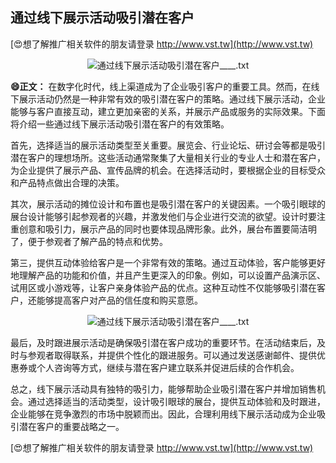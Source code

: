 ## **通过线下展示活动吸引潜在客户**

[😍想了解推广相关软件的朋友请登录 http://www.vst.tw](http://www.vst.tw)

 <center><img src="https://vst.tw/MP4/tuiguang/png/1.png" alt="通过线下展示活动吸引潜在客户____.txt"></center>

**😄正文：**
在数字化时代，线上渠道成为了企业吸引客户的重要工具。然而，在线下展示活动仍然是一种非常有效的吸引潜在客户的策略。通过线下展示活动，企业能够与客户直接互动，建立更加亲密的关系，并展示产品或服务的实际效果。下面将介绍一些通过线下展示活动吸引潜在客户的有效策略。

首先，选择适当的展示活动类型至关重要。展览会、行业论坛、研讨会等都是吸引潜在客户的理想场所。这些活动通常聚集了大量相关行业的专业人士和潜在客户，为企业提供了展示产品、宣传品牌的机会。在选择活动时，要根据企业的目标受众和产品特点做出合理的决策。

其次，展示活动的摊位设计和布置也是吸引潜在客户的关键因素。一个吸引眼球的展台设计能够引起参观者的兴趣，并激发他们与企业进行交流的欲望。设计时要注重创意和吸引力，展示产品的同时也要体现品牌形象。此外，展台布置要简洁明了，便于参观者了解产品的特点和优势。

第三，提供互动体验给客户是一个非常有效的策略。通过互动体验，客户能够更好地理解产品的功能和价值，并且产生更深入的印象。例如，可以设置产品演示区、试用区或小游戏等，让客户亲身体验产品的优点。这种互动性不仅能够吸引潜在客户，还能够提高客户对产品的信任度和购买意愿。

 <center><img src="https://vst.tw/MP4/tuiguang/png/7.png" alt="通过线下展示活动吸引潜在客户____.txt"></center>

最后，及时跟进展示活动是确保吸引潜在客户成功的重要环节。在活动结束后，及时与参观者取得联系，并提供个性化的跟进服务。可以通过发送感谢邮件、提供优惠券或个人咨询等方式，继续与潜在客户建立联系并促进后续的合作机会。

总之，线下展示活动具有独特的吸引力，能够帮助企业吸引潜在客户并增加销售机会。通过选择适当的活动类型，设计吸引眼球的展台，提供互动体验和及时跟进，企业能够在竞争激烈的市场中脱颖而出。因此，合理利用线下展示活动成为企业吸引潜在客户的重要战略之一。

[😍想了解推广相关软件的朋友请登录 http://www.vst.tw](http://www.vst.tw)



